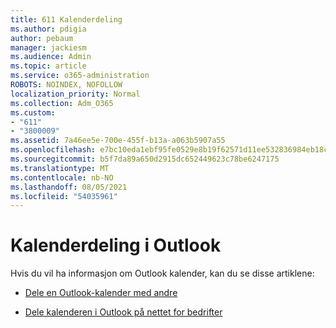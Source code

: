 ```yaml
---
title: 611 Kalenderdeling
ms.author: pdigia
author: pebaum
manager: jackiesm
ms.audience: Admin
ms.topic: article
ms.service: o365-administration
ROBOTS: NOINDEX, NOFOLLOW
localization_priority: Normal
ms.collection: Adm_O365
ms.custom:
- "611"
- "3800009"
ms.assetid: 7a46ee5e-700e-455f-b13a-a063b5907a55
ms.openlocfilehash: e7bc10eda1ebf95fe0529e8b19f62571d11ee532836984eb18c5fa9b4647ca3d
ms.sourcegitcommit: b5f7da89a650d2915dc652449623c78be6247175
ms.translationtype: MT
ms.contentlocale: nb-NO
ms.lasthandoff: 08/05/2021
ms.locfileid: "54035961"
---
```

# <a name="calendar-sharing-in-outlook"></a>Kalenderdeling i Outlook

Hvis du vil ha informasjon om Outlook kalender, kan du se disse artiklene:
  
- [Dele en Outlook-kalender med andre](https://support.office.com/article/353ed2c1-3ec5-449d-8c73-6931a0adab88)

- [Dele kalenderen i Outlook på nettet for bedrifter](https://support.office.com/article/7ecef8ae-139c-40d9-bae2-a23977ee58d5)
